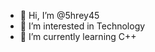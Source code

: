- 👋 Hi, I’m @5hrey45
- 👀 I’m interested in Technology
- 🌱 I’m currently learning C++

<!---
5hrey45/5hrey45 is a ✨ special ✨ repository because its `README.md` (this file) appears on your GitHub profile.
You can click the Preview link to take a look at your changes.
--->
